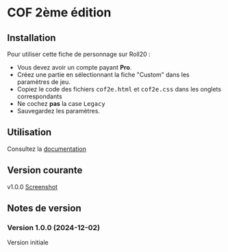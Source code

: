 # COF 2ème édition

## Installation

Pour utiliser cette fiche de personnage sur Roll20 :
* Vous devez avoir un compte payant __Pro__.
* Créez une partie en sélectionnant la fiche "Custom" dans les paramètres de jeu.
* Copiez le code des fichiers <kbd>cof2e.html</kbd> et <kbd>cof2e.css</kbd> dans les onglets correspondants
* Ne cochez __pas__ la case <kbd>Legacy</kbd>
* Sauvegardez les paramètres.

## Utilisation

Consultez la [documentation](https://stephaned68.github.io/COF2e/)

## Version courante

v1.0.0 [Screenshot](cof2e.png)

## Notes de version

### Version 1.0.0 (2024-12-02)

Version initiale
